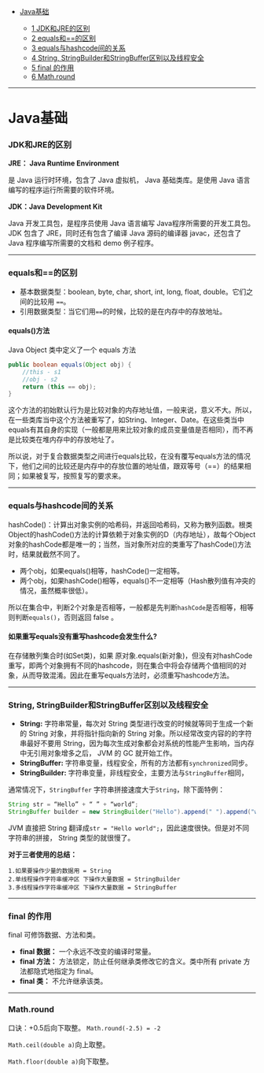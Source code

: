 * [Java基础](#Java基础)

    * [1 JDK和JRE的区别](#JDK和JRE的区别)
    * [2 equals和==的区别](#equals和==的区别)
    * [3 equals与hashcode间的关系](#equals与hashcode间的关系)
    * [4 String, StringBuilder和StringBuffer区别以及线程安全](#String,-StringBuilder和StringBuffer区别以及线程安全)
    * [5 final 的作用](#final-的作用)
    * [6 Math.round](#Math.round)

    

----------------------------

# Java基础

### JDK和JRE的区别

**JRE： Java Runtime Environment**

是 Java 运行时环境，包含了 Java 虚拟机， Java 基础类库。是使用 Java 语言编写的程序运行所需要的软件环境。

**JDK：Java Development Kit** 

Java 开发工具包，是程序员使用 Java 语言编写 Java程序所需要的开发工具包。JDK 包含了 JRE，同时还有包含了编译 Java 源码的编译器 javac，还包含了 Java 程序编写所需要的文档和 demo 例子程序。

----------------------

### equals和==的区别

- 基本数据类型：boolean, byte, char, short, int, long, float, double。它们之间的比较用 `==`。
- 引用数据类型：当它们用`==`的时候，比较的是在内存中的存放地址。

#### equals()方法
Java Object 类中定义了一个 equals 方法
```java
public boolean equals(Object obj) {
    //this - s1
    //obj - s2
    return (this == obj);
}
```
这个方法的初始默认行为是比较对象的内存地址值，一般来说，意义不大。所以，在一些类库当中这个方法被重写了，如String、Integer、Date。在这些类当中equals有其自身的实现（一般都是用来比较对象的成员变量值是否相同），而不再是比较类在堆内存中的存放地址了。

所以说，对于复合数据类型之间进行equals比较，在没有覆写equals方法的情况下，他们之间的比较还是内存中的存放位置的地址值，跟双等号（==）的结果相同；如果被复写，按照复写的要求来。

--------------------

### equals与hashcode间的关系
hashCode()：计算出对象实例的哈希码，并返回哈希码，又称为散列函数。根类Object的hashCode()方法的计算依赖于对象实例的D（内存地址），故每个Object对象的hashCode都是唯一的；当然，当对象所对应的类重写了hashCode()方法时，结果就截然不同了。

- 两个obj，如果equals()相等，hashCode()一定相等。
- 两个obj，如果hashCode()相等，equals()不一定相等（Hash散列值有冲突的情况，虽然概率很低）。

所以在集合中，判断2个对象是否相等，一般都是先判断`hashCode`是否相等，相等则判断`equals()`，否则返回 false 。

#### 如果重写equals没有重写hashcode会发生什么?
 在存储散列集合时(如Set类)，如果 原对象.equals(新对象)，但没有对hashCode重写，即两个对象拥有不同的hashcode，则在集合中将会存储两个值相同的对象，从而导致混淆。因此在重写equals方法时，必须重写hashcode方法。

--------------------

### String, StringBuilder和StringBuffer区别以及线程安全
- **String:** 字符串常量，每次对 String 类型进行改变的时候就等同于生成一个新的 String 对象，并将指针指向新的 String 对象。所以经常改变内容的的字符串最好不要用 String，因为每次生成对象都会对系统的性能产生影响，当内存中无引用对象增多之后， JVM 的 GC 就开始工作。
- **StringBuffer:** 字符串变量，线程安全，所有的方法都有`synchronized`同步。
- **StringBuilder:** 字符串变量，非线程安全，主要方法与`StringBuffer`相同，

通常情况下，`StringBuffer` 字符串拼接速度大于`String`，除下面特例：
```java
String str = “Hello” + “ ” + “world”;
StringBuffer builder = new StringBuilder("Hello").append(" ").append("world");
```
JVM 直接把 String 翻译成`str = "Hello world";`，因此速度很快。但是对不同字符串的拼接， String 类型的就很慢了。

**对于三者使用的总结：**

    1.如果要操作少量的数据用 = String
    2.单线程操作字符串缓冲区 下操作大量数据 = StringBuilder
    3.多线程操作字符串缓冲区 下操作大量数据 = StringBuffer

-------------------

### final 的作用

final 可修饰数据、方法和类。

- **final 数据：** 一个永远不改变的编译时常量。
- **final 方法：** 方法锁定，防止任何继承类修改它的含义。类中所有 private 方法都隐式地指定为 final。
- **final 类：** 不允许继承该类。

-----------------------------------

### Math.round

口诀：+0.5后向下取整。	`Math.round(-2.5) = -2`

`Math.ceil(double a)`向上取整。

`Math.floor(double a)`向下取整。

